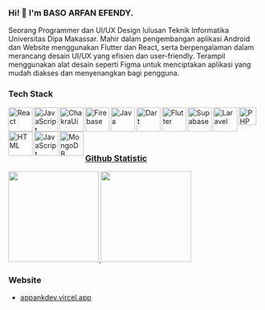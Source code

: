 ### Hi! 👋 I'm BASO ARFAN EFENDY.
   Seorang Programmer dan UI/UX Design lulusan Teknik Informatika Universitas Dipa Makassar. Mahir dalam pengembangan aplikasi Android dan Website menggunakan Flutter dan React, serta berpengalaman dalam merancang desain UI/UX yang efisien dan user-friendly. Terampil menggunakan alat desain seperti Figma untuk menciptakan aplikasi yang mudah diakses dan menyenangkan bagi pengguna.

### Tech Stack
  <a href="#"><img align="left" alt="React" title="React" height="48px" src="https://raw.githubusercontent.com/dheereshagrwal/coloured-icons/ef59ea8e2bba5848a8f471f94b24f55289c86476/public/logos/technology/react/react.svg" />
  <a href="#"><img align="left" alt="JavaScript" title="JavaScript" height="48px" src="https://raw.githubusercontent.com/dheereshagrwal/coloured-icons/ef59ea8e2bba5848a8f471f94b24f55289c86476/public/logos/technology/javascript/javascript.svg" />
  <a href="#"><img align="left" alt="ChakraUi" title="ChakraUI" height="48px" src="https://raw.githubusercontent.com/dheereshagrwal/coloured-icons/849de1a8f0fc01ef1a8512026f92807d77c9aafc/public/logos/technology/chakraui/chakraui.svg" />
  <a href="#"><img align="left" alt="Firebase" title="Firebase" height="48px" src="https://raw.githubusercontent.com/dheereshagrwal/coloured-icons/ef59ea8e2bba5848a8f471f94b24f55289c86476/public/logos/technology/firebase/firebase.svg" />
  <a href="#"><img align="left" alt="Java" title="Java" height="48px" src="https://raw.githubusercontent.com/dheereshagrwal/coloured-icons/ef59ea8e2bba5848a8f471f94b24f55289c86476/public/logos/technology/java/java.svg" />
  <a href="#"><img align="left" alt="Dart" title="Dart" height="48px" src="https://raw.githubusercontent.com/dheereshagrwal/coloured-icons/ef59ea8e2bba5848a8f471f94b24f55289c86476/public/logos/technology/dart/dart.svg" />
  <a href="#"><img align="left" alt="Flutter" title="Flutter" height="48px" src="https://raw.githubusercontent.com/dheereshagrwal/coloured-icons/ef59ea8e2bba5848a8f471f94b24f55289c86476/public/logos/technology/flutter/flutter.svg" />
  <a href="#"><img align="left" alt="Supabase" title="Supabase" height="48px" src="https://raw.githubusercontent.com/dheereshagrwal/coloured-icons/bc82276a7ea47630ae52edd6137e58da18cfedce/public/logos/technology/supabase/supabase.svg" />
  <a href="#"><img align="left" alt="Laravel" title="Laravel" height="48px" src="https://raw.githubusercontent.com/dheereshagrwal/coloured-icons/849de1a8f0fc01ef1a8512026f92807d77c9aafc/public/logos/technology/laravel/laravel.svg" />
  <a href="#"><img align="left" alt="PHP" title="PHP" height="35px" src="https://raw.githubusercontent.com/dheereshagrwal/coloured-icons/849de1a8f0fc01ef1a8512026f92807d77c9aafc/public/logos/technology/php/php.svg" />
  <a href="#"><img align="left" alt="HTML" title="HTML" height="48px" src="https://raw.githubusercontent.com/dheereshagrwal/coloured-icons/849de1a8f0fc01ef1a8512026f92807d77c9aafc/public/logos/technology/html/html.svg" />
  <a href="#"><img align="left" alt="JavaScript" title="Mysql" height="48px" src="https://user-images.githubusercontent.com/102719362/169458569-c88fabcd-b9c1-4548-9004-02cd2e2033ca.png" />
  <a href="#"><img align="left" alt="MongoDB" title="MongoDB" height="48px" src="https://raw.githubusercontent.com/dheereshagrwal/coloured-icons/849de1a8f0fc01ef1a8512026f92807d77c9aafc/public/logos/technology/mongodb/mongodb.svg" />
  <br>
  <br>
  <br>
  <br>
  

### Github Statistic
<p align="left">
<a href="https://github.com/appank">
  <img height="180em" src="https://github-readme-stats-eight-theta.vercel.app/api?username=appank&show_icons=true&theme=algolia&include_all_commits=true&count_private=true"/>
 <img height="180em" src="https://github-readme-stats-eight-theta.vercel.app/api/top-langs/?username=appank&layout=compact&langs_count=8&theme=algolia"/>
</a>
</p>


### Website
- <a href="https://appankdev.vercel.app/">appankdev.vircel.app</a>

